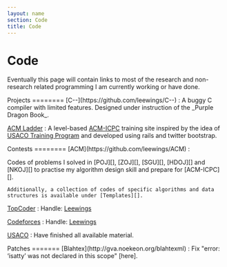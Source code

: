 ```yaml
---
layout: name
section: Code
title: Code
---
```


Code
====
Eventually this page will contain links to most of the research and
non-research related programming I am currently working or have done.

<div class="section" markdown="1">
Projects
========
[C--](https://github.com/leewings/C--)
:   A buggy C compiler with limited features. Designed under instruction of
    the _Purple Dragon Book_.

[ACM Ladder](https://github.com/leewings/ACM-Ladder)
:   A level-based [ACM-ICPC][] training site inspired by the idea of [USACO
    Training Program][USACO] and developed using rails and twitter bootstrap.

[USACO]: http://ace.delos.com/usacogate
</div>

<div class="section" markdown="1">
Contests
========
[ACM](https://github.com/leewings/ACM)
:   <p markdown="1">Codes of problems I solved in [POJ][], [ZOJ][], [SGU][],
    [HDOJ][] and [NKOJ][] to practise my algorithm design skill and prepare
    for [ACM-ICPC][].</p>

    Additionally, a collection of codes of specific algorithms and data
    structures is available under [Templates][].

[ACM-ICPC]: http://icpc.baylor.edu
[POJ]: http://poj.org
[ZOJ]: http://acm.zju.edu.cn/onlinejudge
[SGU]: http://acm.sgu.ru
[HDOJ]: http://acm.hdu.edu.cn
[NKOJ]: http://acm.nankai.edu.cn
[Templates]: https://github.com/leewings/ACM/tree/master/Templates

[TopCoder](https://github.com/leewings/TopCoder)
:   Handle: [Leewings](http://community.topcoder.com/tc?module=MemberProfile&cr=23001176)

[Codeforces](https://github.com/leewings/Codeforces)
:   Handle: [Leewings](http://codeforces.com/profile/Leewings)

[USACO](https://github.com/leewings/USACO)
:   Have finished all available material.
</div>

<div class="section" markdown="1">
Patches
=======
[Blahtex](http://gva.noekeon.org/blahtexml)
:   Fix "error: ‘isatty’ was not declared in this scope" [here].

[here]: /blog/patch-for-blahtex.html
</div>
